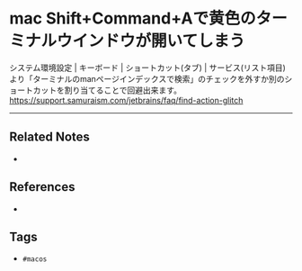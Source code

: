 # mac Shift+Command+Aで黄色のターミナルウインドウが開いてしまう
システム環境設定 | キーボード | ショートカット(タブ) | サービス(リスト項目) より「ターミナルのmanページインデックスで検索」のチェックを外すか別のショートカットを割り当てることで回避出来ます。
https://support.samuraism.com/jetbrains/faq/find-action-glitch

---
## Related Notes
- 

## References
- 

## Tags
- `#macos` 